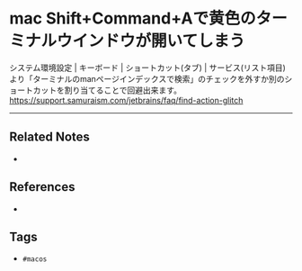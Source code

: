 # mac Shift+Command+Aで黄色のターミナルウインドウが開いてしまう
システム環境設定 | キーボード | ショートカット(タブ) | サービス(リスト項目) より「ターミナルのmanページインデックスで検索」のチェックを外すか別のショートカットを割り当てることで回避出来ます。
https://support.samuraism.com/jetbrains/faq/find-action-glitch

---
## Related Notes
- 

## References
- 

## Tags
- `#macos` 